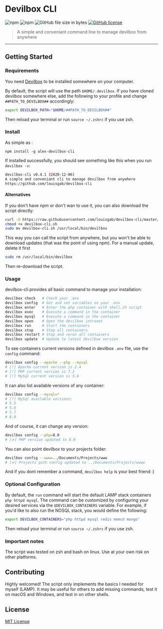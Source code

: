 # Devilbox CLI

![npm](https://img.shields.io/npm/v/devilbox-cli.svg?style=flat-square)
![npm](https://img.shields.io/npm/dt/devilbox-cli.svg?style=flat-square)
![GitHub file size in bytes](https://img.shields.io/github/size/louisgab/devilbox-cli/dist/devilbox-cli.sh.svg?style=flat-square)
[![GitHub license](https://img.shields.io/github/license/louisgab/devilbox-cli.svg?style=flat-square)](https://github.com/louisgab/devilbox-cli/blob/master/LICENSE)

> A simple and conveniant command line to manage devilbox from anywhere

---

## Getting Started

### Requirements

You need [Devilbox](https://github.com/cytopia/devilbox#quick-start) to be installed somewhere on your computer.

By default, the script will use the path `$HOME/.devilbox`.
If you have cloned devilbox somewhere else, add the following to your profile and change `##PATH_TO_DEVILBOX##` accordingly:

```sh
export DEVILBOX_PATH="$HOME/##PATH_TO_DEVILBOX##"
```

Then reload your terminal or run `source ~/.zshrc` if you use zsh.

### Install

As simple as :

```
npm install -g alex-devilbox-cli
```

If installed successfully, you should see something like this when you run `devilbox -v`:

```sh
devilbox-cli v0.4.1 (2020-12-06)
A simple and conveniant cli to manage devilbox from anywhere
https://github.com/louisgab/devilbox-cli
```

#### Alternatives
If you don't have npm or don't wan to use it, you can also download the script directly:
```sh
curl -O https://raw.githubusercontent.com/louisgab/devilbox-cli/master/dist/devilbox-cli.sh
chmod +x devilbox-cli.sh
sudo mv devilbox-cli.sh /usr/local/bin/devilbox
```
This way you can call the script from anywhere, but you won't be able to download updates (that was the point of using npm).
For a manual update, delete it first
```sh
sudo rm /usr/local/bin/devilbox
```
Then re-download the script.

### Usage

devilbox-cli provides all basic command to manage your installation:

```sh
devilbox check   # Check your .env
devilbox config  # Get and set variables on your .env
devilbox enter   # Enter the php container with shell.sh script
devilbox exec    # Execute a command in the container
devilbox mysql   # Execute a command in the container
devilbox open    # Open the devilbox intranet
devilbox run     # Start the containers
devilbox stop    # Stop all containers
devilbox restart # Stop and rerun all containers
devilbox update  # Update to latest devilbox version
```

To see containers current versions defined in devilbox `.env` file, use the `config` command:

```sh
devilbox config --apache --php --mysql
# [!] Apache current version is 2.4
# [!] PHP current version is 7.2
# [!] MySql current version is 5.6
```

It can also list available versions of any container:

```sh
devilbox config --mysql=*
# [!] MySql available versions:
# 5.5
# 5.6
# 5.7
# 8.0
```

And of course, it can change any version:

```sh
devilbox config --php=8.0
# [✔] PHP version updated to 8.0
```

You can also point devilbox to your projects folder:

```sh
devilbox config --www=../Documents/Projects/www
# [✔] Projects path config updated to ../Documents/Projects/wwww
```

And if you dont remember a command, `devilbox help` is your best friend :)

### Optional Configuration

By default, the `run` command will start the default LAMP stack containers `php httpd mysql`. The command can be customized by configuring your desired services via the `$DEVILBOX_CONTAINERS` variable. For example, if you'd like to also run the NOSQL stack, you would define the following:

```sh
export DEVILBOX_CONTAINERS="php httpd mysql redis memcd mongo"
```

Then reload your terminal or run `source ~/.zshrc` if you use zsh.

### Important notes

The script was tested on zsh and bash on linux. Use at your own risk on other platforms.

## Contributing

Highly welcomed! The script only implements the basics I needed for myself (LAMP). It may be useful for others to add missing commands, test it on macOS and Windows, and test in on other shells.

## License

[MIT License](LICENSE.md)

